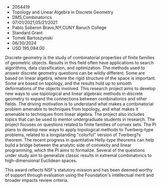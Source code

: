 
* 2054419
* Topology and Linear Algebra in Discrete Geometry
* DMS,Combinatorics
* 07/01/2021,05/21/2021
* Pablo Soberon Bravo,NY,CUNY Baruch College
* Standard Grant
* Tomek Bartoszynski
* 06/30/2024
* USD 195,094.00

Discrete geometry is the study of combinatorial properties of finite families of
geometric objects. Results in this field often have applications to search
algorithms, data classification, and optimization. The methods used to answer
discrete geometry questions can be wildly different. Some are based on linear
algebra, where the rigid structure of the space is important. Some are based on
topology, and the results hold up to smooth deformations of the objects
involved. This research project aims to develop new ways to use topological and
linear algebraic methods in discrete geometry to expand the connections between
combinatorics and other fields. The driving motivation is to understand what
makes a combinatorial problem amenable to techniques from topology, and what
makes it amenable to techniques from linear algebra. The project also includes
topics that can be used to mentor undergraduate students in research. The
project focuses on questions related to finite families of convex sets. The PI
plans to develop new ways to apply topological methods to Tverberg-type
problems, related to a longstanding "colorful" version of Tverberg?s theorem.
The recent progress in quantitative Helly-type theorems can help build a bridge
between the analytic side of convexity and linear programming, which the PI aims
to formalize. Several of the questions under study aim to generalize classic
results in extremal combinatorics to high-dimensional Euclidean spaces.

This award reflects NSF's statutory mission and has been deemed worthy of
support through evaluation using the Foundation's intellectual merit and broader
impacts review criteria.
